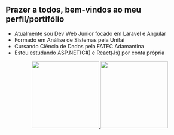 <h2>Prazer a todos, bem-vindos ao meu perfil/portifólio</h2>

- Atualmente sou Dev Web Junior focado em Laravel e Angular
- Formado em Análise de Sistemas pela Unifai
- Cursando Ciência de Dados pela FATEC Adamantina
- Estou estudando ASP.NET(C#) e React(Js) por conta própria

<div align="center">
  <a href="https://github.com/GuilhermeChuman">
  <img height="180em" src="https://github-readme-stats.vercel.app/api?username=GuilhermeChuman&show_icons=true&theme=dark&include_all_commits=true&count_private=true"/>
  <img height="180em" src="https://github-readme-stats.vercel.app/api/top-langs/?username=GuilhermeChuman&layout=compact&langs_count=7&theme=dark"/>
</div>
  

